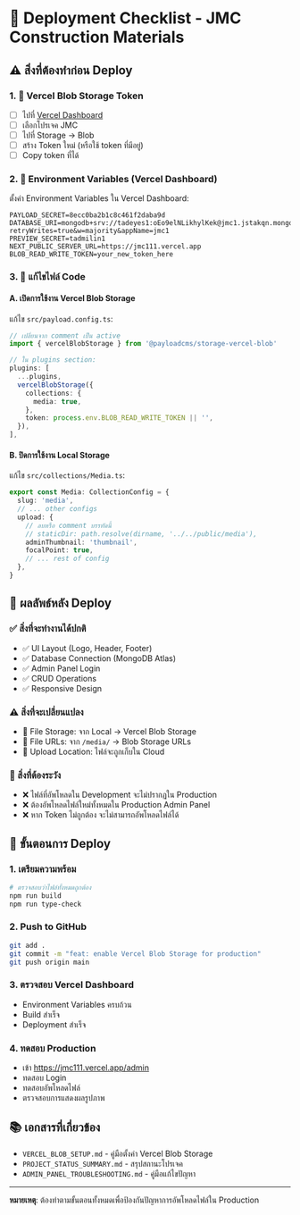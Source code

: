 # 🚀 Deployment Checklist - JMC Construction Materials

## ⚠️ สิ่งที่ต้องทำก่อน Deploy

### 1. 🔑 Vercel Blob Storage Token
- [ ] ไปที่ [Vercel Dashboard](https://vercel.com/dashboard)
- [ ] เลือกโปรเจค JMC
- [ ] ไปที่ Storage → Blob
- [ ] สร้าง Token ใหม่ (หรือใช้ token ที่มีอยู่)
- [ ] Copy token ที่ได้

### 2. 📝 Environment Variables (Vercel Dashboard)
ตั้งค่า Environment Variables ใน Vercel Dashboard:

```env
PAYLOAD_SECRET=8ecc0ba2b1c8c461f2daba9d
DATABASE_URI=mongodb+srv://tadeyes1:oEo9elNLikhylKek@jmc1.jstakqn.mongodb.net/?retryWrites=true&w=majority&appName=jmc1
PREVIEW_SECRET=tadmilin1
NEXT_PUBLIC_SERVER_URL=https://jmc111.vercel.app
BLOB_READ_WRITE_TOKEN=your_new_token_here
```

### 3. 🔧 แก้ไขไฟล์ Code

#### A. เปิดการใช้งาน Vercel Blob Storage
แก้ไข `src/payload.config.ts`:

```typescript
// เปลี่ยนจาก comment เป็น active
import { vercelBlobStorage } from '@payloadcms/storage-vercel-blob'

// ใน plugins section:
plugins: [
  ...plugins,
  vercelBlobStorage({
    collections: {
      media: true,
    },
    token: process.env.BLOB_READ_WRITE_TOKEN || '',
  }),
],
```

#### B. ปิดการใช้งาน Local Storage
แก้ไข `src/collections/Media.ts`:

```typescript
export const Media: CollectionConfig = {
  slug: 'media',
  // ... other configs
  upload: {
    // ลบหรือ comment บรรทัดนี้
    // staticDir: path.resolve(dirname, '../../public/media'),
    adminThumbnail: 'thumbnail',
    focalPoint: true,
    // ... rest of config
  },
}
```

## 🎯 ผลลัพธ์หลัง Deploy

### ✅ สิ่งที่จะทำงานได้ปกติ
- ✅ UI Layout (Logo, Header, Footer)
- ✅ Database Connection (MongoDB Atlas)
- ✅ Admin Panel Login
- ✅ CRUD Operations
- ✅ Responsive Design

### ⚠️ สิ่งที่จะเปลี่ยนแปลง
- 🔄 File Storage: จาก Local → Vercel Blob Storage
- 🔄 File URLs: จาก `/media/` → Blob Storage URLs
- 🔄 Upload Location: ไฟล์จะถูกเก็บใน Cloud

### 🚨 สิ่งที่ต้องระวัง
- ❌ ไฟล์ที่อัพโหลดใน Development จะไม่ปรากฏใน Production
- ❌ ต้องอัพโหลดไฟล์ใหม่ทั้งหมดใน Production Admin Panel
- ❌ หาก Token ไม่ถูกต้อง จะไม่สามารถอัพโหลดไฟล์ได้

## 🔄 ขั้นตอนการ Deploy

### 1. เตรียมความพร้อม
```bash
# ตรวจสอบว่าไฟล์ทั้งหมดถูกต้อง
npm run build
npm run type-check
```

### 2. Push to GitHub
```bash
git add .
git commit -m "feat: enable Vercel Blob Storage for production"
git push origin main
```

### 3. ตรวจสอบ Vercel Dashboard
- Environment Variables ครบถ้วน
- Build สำเร็จ
- Deployment สำเร็จ

### 4. ทดสอบ Production
- เข้า https://jmc111.vercel.app/admin
- ทดสอบ Login
- ทดสอบอัพโหลดไฟล์
- ตรวจสอบการแสดงผลรูปภาพ

## 📚 เอกสารที่เกี่ยวข้อง
- `VERCEL_BLOB_SETUP.md` - คู่มือตั้งค่า Vercel Blob Storage
- `PROJECT_STATUS_SUMMARY.md` - สรุปสถานะโปรเจค
- `ADMIN_PANEL_TROUBLESHOOTING.md` - คู่มือแก้ไขปัญหา

---
**หมายเหตุ**: ต้องทำตามขั้นตอนทั้งหมดเพื่อป้องกันปัญหาการอัพโหลดไฟล์ใน Production 